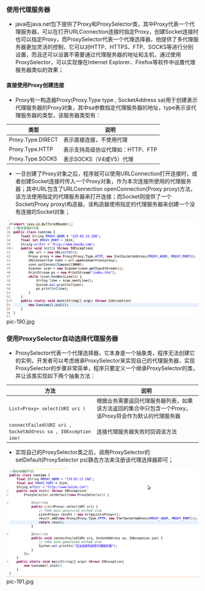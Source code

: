 ### 使用代理服务器
+ java在java.net包下提供了Proxy和ProxySelector类，其中Proxy代表一个代理服务器，可以在打开URLConnection连接时指定Proxy，创建Socket连接时也可以指定Proxy，而ProxySelector代表一个代理选择器，他提供了多代理服务器更加灵活的控制，它可以对HTTP、HTTPS、FTP、SOCKS等进行分别设置，而且还可以设置不需要通过代理服务器的地址和主机，通过使用ProxySelector，可以实现像在Internet Explorer、Firefox等软件中设置代理服务器类似的效果；
#### 直接使用Proxy创建连接
+ Proxy有一构造器Proxy(Proxy.Type type , SocketAddress sa)用于创建表示代理服务器的Proxy对象，其中sa参数指定代理服务器的地址，type表示该代理服务器的类型，该服务器类型有：

|类型|说明|
|------|-------|
|Proxy.Type.DIRECT|表示直接连接，不使用代理|
|Proxy.Type.HTTP|表示支持高级协议代理如：HTTP、FTP|
|Proxy.Type.SOCKS|表示SOCKS（V4或V5）代理|

+ 一旦创建了Proxy对象之后，程序就可以使用URLConnection打开连接时，或者创建Socket连接时传入一个Proxy对象，作为本次连接所使用的代理服务器；其中URL包含了URLConnection openConnection(Proxy proxy)方法，该方法使用指定的代理服务器来打开连接；而Socket则提供了一个Socket(Proxy proxy)构造器，该构造器使用指定的代理服务器来创建一个没有连接的Socket对象；

![image](https://github.com/ningbaoqi/Java/blob/master/gif/pic-190.jpg) pic-190.jpg

### 使用ProxySelector自动选择代理服务器
+ ProxySelector代表一个代理选择器，它本身是一个抽象类，程序无法创建它的实例，开发者可以考虑继承ProxySelector来实现自己的代理服务器，实现ProxySelector的步骤非常简单，程序只要定义一个继承ProxySelector的类，并让该类实现如下两个抽象方法：

|方法|说明|
|------|------|
|`List<Proxy> select(URI uri )`|根据业务需要返回代理服务器列表，如果该方法返回的集合中只包含一个Proxy，该Proxy将会作为默认的代理服务器|
|`connectFailed(URI uri , SocketAddress sa , IOException ioe)`|连接代理服务器失败时回调该方法|

+ 实现自己的ProxySelector类之后，调用ProxySelector的setDefault(ProxySelector ps)静态方法来注册该代理选择器即可；

![image](https://github.com/ningbaoqi/Java/blob/master/gif/pic-191.jpg) pic-191.jpg

